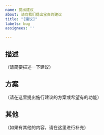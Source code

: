 ```yaml
---
name: 提出建议
about: 请向我们提出宝贵的建议
title: "[建议]"
labels: bug
assignees: ''

---
```


## 描述

（请简要描述一下建议）

## 方案

（请在这里提出施行建议的方案或希望有的功能）

## 其他

（如果有其他的内容，请在这里进行补充）

